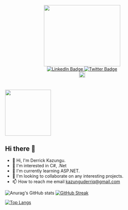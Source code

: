 

<div id="header" align="center">
  <img src="https://media.giphy.com/media/EOmYN5kVP3W2Lyn6dx/giphy.gif" width="250" height="200"/>
</div>
<div id="badges" align="center">
  <a href="https://www.linkedin.com/in/brooksdonald/](https://www.linkedin.com/in/derrick-kazungu-6233511a5/">
    <img src="https://img.shields.io/badge/LinkedIn-blue?style=for-the-badge&logo=linkedin&logoColor=white" alt="LinkedIn Badge"/>
  </a>
  <a href="https://twitter.com/kazungu_derick1">
    <img src="https://img.shields.io/badge/Twitter-blue?style=for-the-badge&logo=twitter&logoColor=white" alt="Twitter Badge"/>
  </a>
</div>
<div align="center">
  <img src="https://komarev.com/ghpvc/?username=
Kazungu1&style=flat-square&color=blue" alt="" height="20"/>
</div>
<h1>
  <img src="https://media.giphy.com/media/LuVMhu0a2B1Go/giphy.gif" width="150"/>
</h1>

## Hi there 👋

- :wave: Hi, I'm Derrick Kazungu.
- :eyes: I'm interested in C#, .Net 
- :seedling: I'm currently learning ASP.NET.
- :revolving_hearts:️ I'm looking to collaborate on any interesting projects.
- :mailbox: How to reach me email kazunguderriq@gmail.com
<!---
**brooksd/brooksd** is a :sparkles: special :sparkles: repository because its `README.md` (this file) appears on your GitHub profile.
You can click the Preview link to take a look at your changes.
--->
![Anurag's GitHub stats](https://github-readme-stats.vercel.app/api?username=Kazungu1&show_icons=true&theme=codeSTACKr)
[![GitHub Streak](https://github-readme-streak-stats.herokuapp.com/?user=KAzungu1&theme=dark)](https://git.io/streak-stats)
<!--
--->
[![Top Langs](https://github-readme-stats.vercel.app/api/top-langs/?username=Kazungu1&layout=compact&theme=dark)](https://github.com/anuraghazra/github-readme-stats)
<!--
**brooksd/brooksd** is a ✨ _special_ ✨ repository because its `README.md` (this file) appears on your GitHub profile.

Here are some ideas to get you started:

- 🔭 I’m currently working on ...
- 🌱 I’m currently learning ...
- 👯 I’m looking to collaborate on ...
- 🤔 I’m looking for help with ...
- 💬 Ask me about ...
- 📫 How to reach me: ...
- 😄 Pronouns: ...
- ⚡ Fun fact: ...
-->
